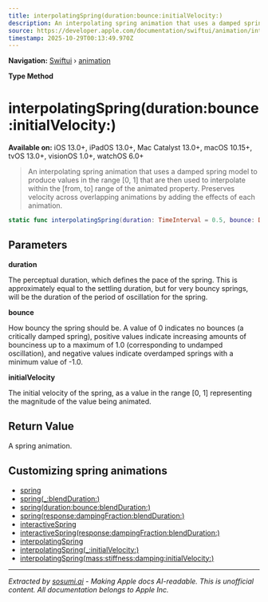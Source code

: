 ```yaml
---
title: interpolatingSpring(duration:bounce:initialVelocity:)
description: An interpolating spring animation that uses a damped spring model to produce values in the range [0, 1] that are then used to interpolate within the [from, to] range of the animated property. Preserves velocity across overlapping animations by adding the effects of each animation.
source: https://developer.apple.com/documentation/swiftui/animation/interpolatingspring(duration:bounce:initialvelocity:)
timestamp: 2025-10-29T00:13:49.970Z
---
```


**Navigation:** [Swiftui](/documentation/swiftui) › [animation](/documentation/swiftui/animation)

**Type Method**

# interpolatingSpring(duration:bounce:initialVelocity:)

**Available on:** iOS 13.0+, iPadOS 13.0+, Mac Catalyst 13.0+, macOS 10.15+, tvOS 13.0+, visionOS 1.0+, watchOS 6.0+

> An interpolating spring animation that uses a damped spring model to produce values in the range [0, 1] that are then used to interpolate within the [from, to] range of the animated property. Preserves velocity across overlapping animations by adding the effects of each animation.

```swift
static func interpolatingSpring(duration: TimeInterval = 0.5, bounce: Double = 0.0, initialVelocity: Double = 0.0) -> Animation
```

## Parameters

**duration**

The perceptual duration, which defines the pace of the spring. This is approximately equal to the settling duration, but for very bouncy springs, will be the duration of the period of oscillation for the spring.



**bounce**

How bouncy the spring should be. A value of 0 indicates no bounces (a critically damped spring), positive values indicate increasing amounts of bounciness up to a maximum of 1.0 (corresponding to undamped oscillation), and negative values indicate overdamped springs with a minimum value of -1.0.



**initialVelocity**

The initial velocity of the spring, as a value in the range [0, 1] representing the magnitude of the value being animated.



## Return Value

A spring animation.

## Customizing spring animations

- [spring](/documentation/swiftui/animation/spring)
- [spring(_:blendDuration:)](/documentation/swiftui/animation/spring(_:blendduration:))
- [spring(duration:bounce:blendDuration:)](/documentation/swiftui/animation/spring(duration:bounce:blendduration:))
- [spring(response:dampingFraction:blendDuration:)](/documentation/swiftui/animation/spring(response:dampingfraction:blendduration:))
- [interactiveSpring](/documentation/swiftui/animation/interactivespring)
- [interactiveSpring(response:dampingFraction:blendDuration:)](/documentation/swiftui/animation/interactivespring(response:dampingfraction:blendduration:))
- [interpolatingSpring](/documentation/swiftui/animation/interpolatingspring)
- [interpolatingSpring(_:initialVelocity:)](/documentation/swiftui/animation/interpolatingspring(_:initialvelocity:))
- [interpolatingSpring(mass:stiffness:damping:initialVelocity:)](/documentation/swiftui/animation/interpolatingspring(mass:stiffness:damping:initialvelocity:))

---

*Extracted by [sosumi.ai](https://sosumi.ai) - Making Apple docs AI-readable.*
*This is unofficial content. All documentation belongs to Apple Inc.*
